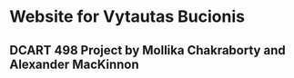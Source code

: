 # Website for Vytautas Bucionis 
## DCART 498 Project by Mollika Chakraborty and Alexander MacKinnon
